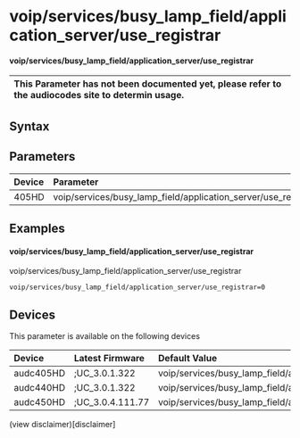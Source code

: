 ﻿---
description: voip/services/busy_lamp_field/application_server/use_registrar
search: false
---

# voip/services/busy_lamp_field/application_server/use_registrar

#### voip/services/busy_lamp_field/application_server/use_registrar


| This Parameter has not been documented yet, please refer to the audiocodes site to determin usage.  | 
| :--- |

## Syntax

## Parameters
|Device|Parameter|value|Description|
|:---|:---|:---|:---|
| 405HD | voip/services/busy_lamp_field/application_server/use_registrar |  |  |

## Examples
#### voip/services/busy_lamp_field/application_server/use_registrar

voip/services/busy_lamp_field/application_server/use_registrar

```
voip/services/busy_lamp_field/application_server/use_registrar=0
```

## Devices
This parameter is available on the following devices

| Device | Latest Firmware | Default Value |
|:---|:---|:---|
| audc405HD | ;UC_3.0.1.322 | voip/services/busy_lamp_field/application_server/use_registrar=0 
| audc440HD | ;UC_3.0.1.322 | voip/services/busy_lamp_field/application_server/use_registrar=0 
| audc450HD | ;UC_3.0.4.111.77 | voip/services/busy_lamp_field/application_server/use_registrar=0 

(view disclaimer)[disclaimer]
